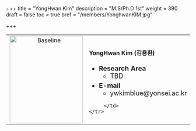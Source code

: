 +++
title = "YongHwan Kim"
description = "M.S/Ph.D 1st"
weight = 390
draft = false
toc = true
bref = "/members/YonghwanKIM.jpg"

+++

<table>
    <tr>
       <td width="280" align="center" valign="top">
          <img alt="Baseline" width="200px" height="240" src="/members/YonghwanKIM.jpg">
       </td>
       <td>
            <h4>YongHwan Kim (김용환)</h4>
            <ul class="member_info">
                <li style="font-size: 18px"><b>Research Area</b>
                    <ul class="interest">
                        <li style="margin-bottom: 5px">TBD</li>
                    </ul>
                </li>
                <li style="font-size: 18px"><b>E-mail</b>
                    <ul>
                        <li style="margin-bottom: 5px">ywkimblue@yonsei.ac.kr</li>
                    </ul>
                </li>
            </ul>


         </td>
    </tr>
</table>
